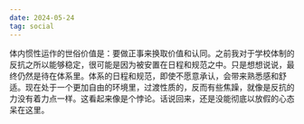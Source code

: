 ```yaml
---
date: 2024-05-24
tag: social
---
```

体内惯性运作的世俗价值是：要做正事来换取价值和认同。之前我对于学校体制的反抗之所以能够稳定，很可能是因为被安置在日程和规范之中。只是想想说说，最终仍然是待在体系里。体系的日程和规范，即使不愿意承认，会带来熟悉感和舒适。现在处于一个更加自由的环境里，过渡性质的，反而有些焦躁，就像是反抗的力没有着力点一样。这看起来像是个悖论。话说回来，还是没能彻底以放假的心态呆在这里。